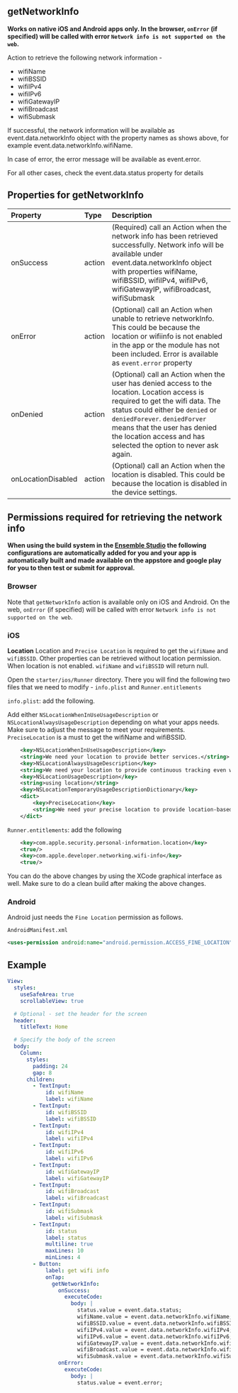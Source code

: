 ## getNetworkInfo

**Works on native iOS and Android apps only. In the browser, `onError` (if specified) will be called with error `Network info is not supported on the web`.**

Action to retrieve the following network information -

- wifiName
- wifiBSSID
- wifiIPv4
- wifiIPv6
- wifiGatewayIP
- wifiBroadcast
- wifiSubmask

If successful, the network information will be available as event.data.networkInfo object with the property names as shows above, for example event.data.networkInfo.wifiName.

In case of error, the error message will be available as event.error.

For all other cases, check the event.data.status property for details

## Properties for getNetworkInfo

| Property   | Type | Description |
| :-------   | :--- | :---------- |
| onSuccess  | action  | (Required) call an Action when the network info has been retrieved successfully. Network info will be available under event.data.networkInfo object with properties wifiName, wifiBSSID, wifiIPv4, wifiIPv6, wifiGatewayIP, wifiBroadcast, wifiSubmask |
| onError | action  | (Optional) call an Action when unable to retrieve networkInfo. This could be because the location or wifiinfo is not enabled in the app or the module has not been included. Error is available as `event.error` property |
| onDenied | action | (Optional) call an Action when the user has denied access to the location. Location access is required to get the wifi data. The status could either be `denied` or `deniedForever`. `deniedForver` means that the user has denied the location access and has selected the option to never ask again. |
| onLocationDisabled | action | (Optional) call an Action when the location is disabled. This could be because the location is disabled in the device settings. |

## Permissions required for retrieving the network info

**When using the build system in the [Ensemble Studio](https://studio.ensembleui.com) the following configurations are automatically added for you and your app is automatically built and made available on the appstore and google play for you to then test or submit for approval.**

### Browser
Note that `getNetworkInfo` action is available only on iOS and Android. On the web, `onError` (if specified) will be called with error `Network info is not supported on the web`. 

### iOS
**Location**
Location and `Precise Location` is required to get the `wifiName` and `wifiBSSID`. Other properties can be retrieved without location permission. When location is not enabled. `wifiName` and `wifiBSSID` will return null. 

Open the `starter/ios/Runner` directory. There you will find the following two files that we need to modify - `info.plist` and `Runner.entitlements`

`info.plist`: add the following.

Add either `NSLocationWhenInUseUsageDescription` or  `NSLocationAlwaysUsageDescription` depending on what your apps needs. 
Make sure to adjust the message to meet your requirements. `PreciseLocation` is a must to get the wifiName and wifiBSSID.

```xml
	<key>NSLocationWhenInUseUsageDescription</key>
	<string>We need your location to provide better services.</string>
	<key>NSLocationAlwaysUsageDescription</key>
	<string>We need your location to provide continuous tracking even when the app is in the background.</string>
	<key>NSLocationUsageDescription</key>
	<string>using location</string>
	<key>NSLocationTemporaryUsageDescriptionDictionary</key>
	<dict>
		<key>PreciseLocation</key>
		<string>We need your precise location to provide location-based services and ensure accurate tracking.</string>
	</dict>
```

`Runner.entitlements`: add the following

```xml
	<key>com.apple.security.personal-information.location</key>
	<true/>
	<key>com.apple.developer.networking.wifi-info</key>
	<true/>
```
You can do the above changes by using the XCode graphical interface as well. Make sure to do a clean build after making the above changes. 

### Android
Android just needs the `Fine Location` permission as follows. 

`AndroidManifest.xml` 

```xml
<uses-permission android:name="android.permission.ACCESS_FINE_LOCATION" />
```

## Example

```yaml
View:
  styles:
    useSafeArea: true
    scrollableView: true

  # Optional - set the header for the screen
  header:
    titleText: Home

  # Specify the body of the screen
  body:
    Column:
      styles:
        padding: 24
        gap: 8
      children:
        - TextInput:
            id: wifiName
            label: wifiName
        - TextInput:
            id: wifiBSSID
            label: wifiBSSID
        - TextInput:
            id: wifiIPv4
            label: wifiIPv4
        - TextInput:
            id: wifiIPv6
            label: wifiIPv6
        - TextInput:
            id: wifiGatewayIP
            label: wifiGatewayIP
        - TextInput:
            id: wifiBroadcast
            label: wifiBroadcast 
        - TextInput:
            id: wifiSubmask
            label: wifiSubmask                                    
        - TextInput:
            id: status
            label: status
            multiline: true
            maxLines: 10
            minLines: 4
        - Button:
            label: get wifi info
            onTap:
              getNetworkInfo:
                onSuccess:
                  executeCode:
                    body: |
                      status.value = event.data.status;
                      wifiName.value = event.data.networkInfo.wifiName;
                      wifiBSSID.value = event.data.networkInfo.wifiBSSID;
                      wifiIPv4.value = event.data.networkInfo.wifiIPv4;
                      wifiIPv6.value = event.data.networkInfo.wifiIPv6;
                      wifiGatewayIP.value = event.data.networkInfo.wifiGatewayIP;
                      wifiBroadcast.value = event.data.networkInfo.wifiBroadcast;
                      wifiSubmask.value = event.data.networkInfo.wifiSubmask;
                onError:
                  executeCode:
                    body: |
                      status.value = event.error;
```
